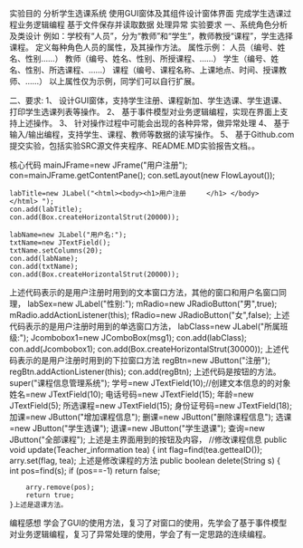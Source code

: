 实验目的
分析学生选课系统
使用GUI窗体及其组件设计窗体界面
完成学生选课过程业务逻辑编程
基于文件保存并读取数据
处理异常
实验要求
一、系统角色分析及类设计
例如：学校有“人员”，分为“教师”和“学生”，教师教授“课程”，学生选择课程。
定义每种角色人员的属性，及其操作方法。
属性示例： 人员（编号、姓名、性别……）
教师（编号、姓名、性别、所授课程、……）
   学生（编号、姓名、性别、所选课程、……）
   课程（编号、课程名称、上课地点、时间、授课教师、……）
以上属性仅为示例，同学们可以自行扩展。

二、要求:
1、 设计GUI窗体，支持学生注册、课程新加、学生选课、学生退课、打印学生选课列表等操作。
2、 基于事件模型对业务逻辑编程，实现在界面上支持上述操作。
3、 针对操作过程中可能会出现的各种异常，做异常处理
4、 基于输入/输出编程，支持学生、课程、教师等数据的读写操作。
5、 基于Github.com提交实验，包括实验SRC源文件夹程序、README.MD实验报告文档。。


核心代码
mainJFrame=new JFrame("用户注册");
	con=mainJFrame.getContentPane();
	con.setLayout(new FlowLayout());
	
	labTitle=new JLabel("<html><body><h1>用户注册     </h1> </body>  </html> ");
	con.add(labTitle);
	con.add(Box.createHorizontalStrut(20000));
	
	labName=new JLabel("用户名:");
	txtName=new JTextField();
	txtName.setColumns(20);
	con.add(labName);
	con.add(txtName);
	con.add(Box.createHorizontalStrut(20000));
上述代码表示的是用户注册时用到的文本窗口方法，其他的窗口和用户名窗口同理，
	labSex=new JLabel("性别:");
	mRadio=new JRadioButton("男",true);
	mRadio.addActionListener(this);
	fRadio=new JRadioButton("女",false);
上述代码表示的是用户注册时用到的单选窗口方法，
labClass=new JLabel("所属班级:");
	Jcombobox1=new JComboBox<Object>(msg1);
	con.add(labClass);
	con.add(Jcombobox1);
	con.add(Box.createHorizontalStrut(30000));
上述代码表示的是用户注册时用到的下拉窗口方法
regBtn=new JButton("注册");
	regBtn.addActionListener(this); 
	con.add(regBtn);
上述代码是按钮的方法。
     super("课程信息管理系统");
      学号=new JTextField(10);//创建文本信息的的对象
      姓名=new JTextField(10);
      电话号码=new JTextField(15);
      年龄=new JTextField(5);
      所选课程=new JTextField(15);
      身份证号码=new JTextField(18);
      加课=new JButton("增加课程信息");
      删课=new JButton("删除课程信息");
      选课=new JButton("学生选课");
      退课=new JButton("学生退课");
      查询=new JButton("全部课程");
上述是主界面用到的按钮及内容，
//修改课程信息
	public void update(Teacher_information tea) {
		int flag=find(tea.getteaID());    
		arry.set(flag, tea);
上述是修改课程的方法
public boolean delete(String s)
	{  
		int pos=find(s);
		if (pos==-1)
			return false;
		
		arry.remove(pos);    
		return true;
	}上述是退课方法。
编程感想
学会了GUI的使用方法，复习了对窗口的使用，先学会了基于事件模型对业务逻辑编程，复习了异常处理的使用，学会了有一定思路的连续编程。
